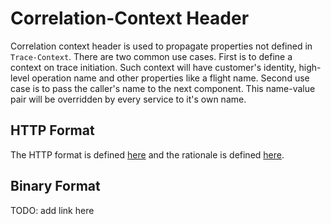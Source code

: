 # Correlation-Context Header

Correlation context header is used to propagate properties not defined in `Trace-Context`. There 
are two common use cases. First is to define a context on trace initiation. Such context will 
have customer's identity, high-level operation name and other properties like a flight name. 
Second use case is to pass the caller's name to the next component. This name-value pair will be 
overridden by every service to it's own name.

## HTTP Format
The HTTP format is defined [here](HTTP_HEADER_FORMAT.md) and the rationale is defined
[here](HTTP_HEADER_FORMAT_RATIONALE.md).

## Binary Format
TODO: add link here